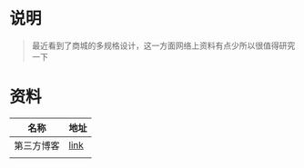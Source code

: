 #  说明

> 最近看到了商城的多规格设计，这一方面网络上资料有点少所以很值得研究一下

# 资料

| 名称       | 地址                                                         |
| ---------- | ------------------------------------------------------------ |
| 第三方博客 | [link](https://segmentfault.com/q/1010000005347571/a-1020000005347916) |
|            |                                                              |

